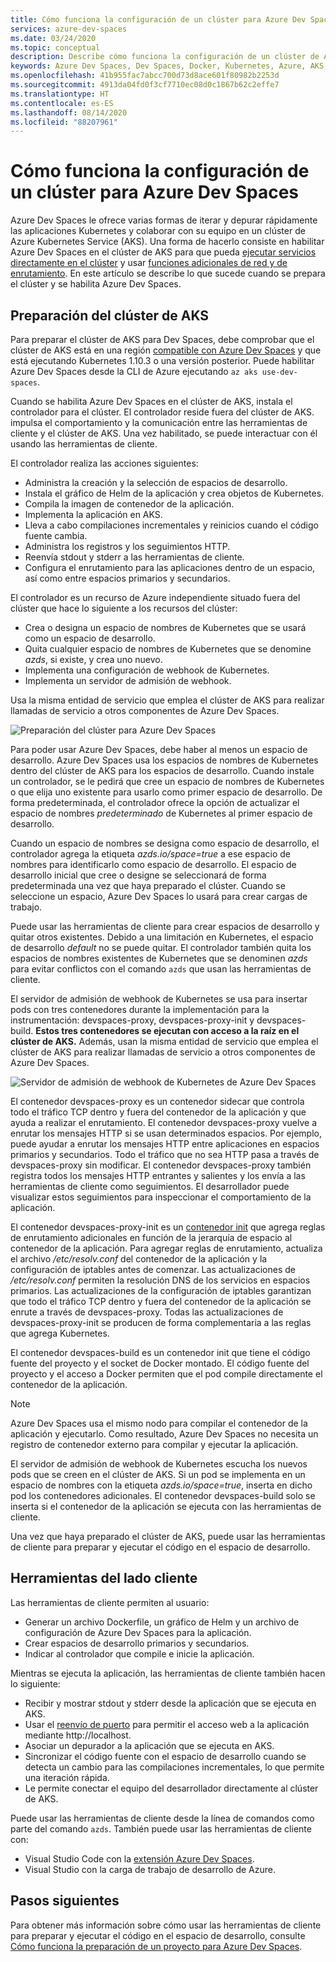```yaml
---
title: Cómo funciona la configuración de un clúster para Azure Dev Spaces
services: azure-dev-spaces
ms.date: 03/24/2020
ms.topic: conceptual
description: Describe cómo funciona la configuración de un clúster de Azure Kubernetes Service para Azure Dev Spaces
keywords: Azure Dev Spaces, Dev Spaces, Docker, Kubernetes, Azure, AKS, Azure Kubernetes Service, contenedores
ms.openlocfilehash: 41b955fac7abcc700d73d8ace601f80982b2253d
ms.sourcegitcommit: 4913da04fd0f3cf7710ec08d0c1867b62c2effe7
ms.translationtype: HT
ms.contentlocale: es-ES
ms.lasthandoff: 08/14/2020
ms.locfileid: "88207961"
---
```

# <a name="how-setting-up-a-cluster-for-azure-dev-spaces-works"></a>Cómo funciona la configuración de un clúster para Azure Dev Spaces

Azure Dev Spaces le ofrece varias formas de iterar y depurar rápidamente las aplicaciones Kubernetes y colaborar con su equipo en un clúster de Azure Kubernetes Service (AKS). Una forma de hacerlo consiste en habilitar Azure Dev Spaces en el clúster de AKS para que pueda [ejecutar servicios directamente en el clúster][how-it-works-up] y usar [funciones adicionales de red y de enrutamiento][how-it-works-routing]. En este artículo se describe lo que sucede cuando se prepara el clúster y se habilita Azure Dev Spaces.

## <a name="prepare-your-aks-cluster"></a>Preparación del clúster de AKS

Para preparar el clúster de AKS para Dev Spaces, debe comprobar que el clúster de AKS está en una región [compatible con Azure Dev Spaces][supported-regions] y que está ejecutando Kubernetes 1.10.3 o una versión posterior. Puede habilitar Azure Dev Spaces desde la CLI de Azure ejecutando `az aks use-dev-spaces`.

Cuando se habilita Azure Dev Spaces en el clúster de AKS, instala el controlador para el clúster. El controlador reside fuera del clúster de AKS. impulsa el comportamiento y la comunicación entre las herramientas de cliente y el clúster de AKS. Una vez habilitado, se puede interactuar con él usando las herramientas de cliente.

El controlador realiza las acciones siguientes:

* Administra la creación y la selección de espacios de desarrollo.
* Instala el gráfico de Helm de la aplicación y crea objetos de Kubernetes.
* Compila la imagen de contenedor de la aplicación.
* Implementa la aplicación en AKS.
* Lleva a cabo compilaciones incrementales y reinicios cuando el código fuente cambia.
* Administra los registros y los seguimientos HTTP.
* Reenvía stdout y stderr a las herramientas de cliente.
* Configura el enrutamiento para las aplicaciones dentro de un espacio, así como entre espacios primarios y secundarios.

El controlador es un recurso de Azure independiente situado fuera del clúster que hace lo siguiente a los recursos del clúster:

* Crea o designa un espacio de nombres de Kubernetes que se usará como un espacio de desarrollo.
* Quita cualquier espacio de nombres de Kubernetes que se denomine *azds*, si existe, y crea uno nuevo.
* Implementa una configuración de webhook de Kubernetes.
* Implementa un servidor de admisión de webhook.

Usa la misma entidad de servicio que emplea el clúster de AKS para realizar llamadas de servicio a otros componentes de Azure Dev Spaces.

![Preparación del clúster para Azure Dev Spaces](media/how-dev-spaces-works/prepare-cluster.svg)

Para poder usar Azure Dev Spaces, debe haber al menos un espacio de desarrollo. Azure Dev Spaces usa los espacios de nombres de Kubernetes dentro del clúster de AKS para los espacios de desarrollo. Cuando instale un controlador, se le pedirá que cree un espacio de nombres de Kubernetes o que elija uno existente para usarlo como primer espacio de desarrollo. De forma predeterminada, el controlador ofrece la opción de actualizar el espacio de nombres *predeterminado* de Kubernetes al primer espacio de desarrollo.

Cuando un espacio de nombres se designa como espacio de desarrollo, el controlador agrega la etiqueta *azds.io/space=true* a ese espacio de nombres para identificarlo como espacio de desarrollo. El espacio de desarrollo inicial que cree o designe se seleccionará de forma predeterminada una vez que haya preparado el clúster. Cuando se seleccione un espacio, Azure Dev Spaces lo usará para crear cargas de trabajo.

Puede usar las herramientas de cliente para crear espacios de desarrollo y quitar otros existentes. Debido a una limitación en Kubernetes, el espacio de desarrollo *default* no se puede quitar. El controlador también quita los espacios de nombres existentes de Kubernetes que se denominen *azds* para evitar conflictos con el comando `azds` que usan las herramientas de cliente.

El servidor de admisión de webhook de Kubernetes se usa para insertar pods con tres contenedores durante la implementación para la instrumentación: devspaces-proxy, devspaces-proxy-init y devspaces-build. **Estos tres contenedores se ejecutan con acceso a la raíz en el clúster de AKS.** Además, usan la misma entidad de servicio que emplea el clúster de AKS para realizar llamadas de servicio a otros componentes de Azure Dev Spaces.

![Servidor de admisión de webhook de Kubernetes de Azure Dev Spaces](media/how-dev-spaces-works/kubernetes-webhook-admission-server.svg)

El contenedor devspaces-proxy es un contenedor sidecar que controla todo el tráfico TCP dentro y fuera del contenedor de la aplicación y que ayuda a realizar el enrutamiento. El contenedor devspaces-proxy vuelve a enrutar los mensajes HTTP si se usan determinados espacios. Por ejemplo, puede ayudar a enrutar los mensajes HTTP entre aplicaciones en espacios primarios y secundarios. Todo el tráfico que no sea HTTP pasa a través de devspaces-proxy sin modificar. El contenedor devspaces-proxy también registra todos los mensajes HTTP entrantes y salientes y los envía a las herramientas de cliente como seguimientos. El desarrollador puede visualizar estos seguimientos para inspeccionar el comportamiento de la aplicación.

El contenedor devspaces-proxy-init es un [contenedor init](https://kubernetes.io/docs/concepts/workloads/pods/init-containers/) que agrega reglas de enrutamiento adicionales en función de la jerarquía de espacio al contenedor de la aplicación. Para agregar reglas de enrutamiento, actualiza el archivo */etc/resolv.conf* del contenedor de la aplicación y la configuración de iptables antes de comenzar. Las actualizaciones de */etc/resolv.conf* permiten la resolución DNS de los servicios en espacios primarios. Las actualizaciones de la configuración de iptables garantizan que todo el tráfico TCP dentro y fuera del contenedor de la aplicación se enrute a través de devspaces-proxy. Todas las actualizaciones de devspaces-proxy-init se producen de forma complementaria a las reglas que agrega Kubernetes.

El contenedor devspaces-build es un contenedor init que tiene el código fuente del proyecto y el socket de Docker montado. El código fuente del proyecto y el acceso a Docker permiten que el pod compile directamente el contenedor de la aplicación.

> [!NOTE]
> Azure Dev Spaces usa el mismo nodo para compilar el contenedor de la aplicación y ejecutarlo. Como resultado, Azure Dev Spaces no necesita un registro de contenedor externo para compilar y ejecutar la aplicación.

El servidor de admisión de webhook de Kubernetes escucha los nuevos pods que se creen en el clúster de AKS. Si un pod se implementa en un espacio de nombres con la etiqueta *azds.io/space=true*, inserta en dicho pod los contenedores adicionales. El contenedor devspaces-build solo se inserta si el contenedor de la aplicación se ejecuta con las herramientas de cliente.

Una vez que haya preparado el clúster de AKS, puede usar las herramientas de cliente para preparar y ejecutar el código en el espacio de desarrollo.

## <a name="client-side-tooling"></a>Herramientas del lado cliente

Las herramientas de cliente permiten al usuario:
* Generar un archivo Dockerfile, un gráfico de Helm y un archivo de configuración de Azure Dev Spaces para la aplicación.
* Crear espacios de desarrollo primarios y secundarios.
* Indicar al controlador que compile e inicie la aplicación.

Mientras se ejecuta la aplicación, las herramientas de cliente también hacen lo siguiente:
* Recibir y mostrar stdout y stderr desde la aplicación que se ejecuta en AKS.
* Usar el [reenvío de puerto](https://kubernetes.io/docs/tasks/access-application-cluster/port-forward-access-application-cluster/) para permitir el acceso web a la aplicación mediante http:\//localhost.
* Asociar un depurador a la aplicación que se ejecuta en AKS.
* Sincronizar el código fuente con el espacio de desarrollo cuando se detecta un cambio para las compilaciones incrementales, lo que permite una iteración rápida.
* Le permite conectar el equipo del desarrollador directamente al clúster de AKS.

Puede usar las herramientas de cliente desde la línea de comandos como parte del comando `azds`. También puede usar las herramientas de cliente con:

* Visual Studio Code con la [extensión Azure Dev Spaces](https://marketplace.visualstudio.com/items?itemName=azuredevspaces.azds).
* Visual Studio con la carga de trabajo de desarrollo de Azure.

## <a name="next-steps"></a>Pasos siguientes

Para obtener más información sobre cómo usar las herramientas de cliente para preparar y ejecutar el código en el espacio de desarrollo, consulte [Cómo funciona la preparación de un proyecto para Azure Dev Spaces][how-it-works-prep].


[how-it-works-prep]: how-dev-spaces-works-prep.md
[how-it-works-routing]: how-dev-spaces-works-routing.md
[how-it-works-up]: how-dev-spaces-works-up.md
[supported-regions]: https://azure.microsoft.com/global-infrastructure/services/?products=kubernetes-service